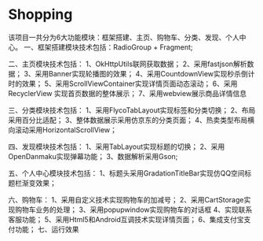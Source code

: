 # Shopping

该项目一共分为6大功能模块：框架搭建、主页、购物车、分类、发现、个人中心。
一、框架搭建模块技术包括：RadioGroup + Fragment;

二、主页模块技术包括：
1、OkHttpUtils联网获取数据；
2、采用fastjson解析数据；
3、采用Banner实现轮播图的效果；
4、采用CountdownView实现秒杀倒计时的效果；
5、采用ScrollViewContainer实现详情页面动态滚动；
6、采用RecyclerView 实现首页数据的整体展示；
7、采用webview展示商品详情信息

三、分类模块技术包括：
1、采用FlycoTabLayout实现标签和分类切换；
2、布局采用百分比适配；
3、整体数据展示采用仿京东的分类页面；
4、热卖类型布局横向滚动采用HorizontalScrollView；

四、发现模块技术包括：
1、采用TabLayout实现标题的切换；
2、采用OpenDanmaku实现弹幕功能；
3、数据解析采用Gson;

五、个人中心模块技术包括：
1、标题头采用GradationTitleBar实现仿QQ空间标题栏渐变效果；

六、购物车：
1、采用自定义技术实现购物车的加减号；
2、采用CartStorage实现购物车业务的处理；
3、采用popupwindow实现购物车的对话框
4、实现联系客服功能；
5、采用Html5和Android互调技术实现详情页面；
6、集成支付宝支付功能；
七、运行效果
